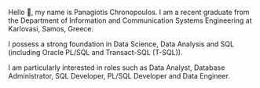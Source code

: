 Hello 👋, my name is Panagiotis Chronopoulos. I am a recent graduate from the Department of Information and
Communication Systems Engineering at Karlovasi, Samos, Greece.

I possess a strong foundation in Data Science, Data Analysis and SQL (including Oracle PL/SQL and Transact-SQL (T-SQL)). 

I am particularly interested in roles such as Data Analyst, Database Administrator, SQL Developer, PL/SQL Developer and Data Engineer.
